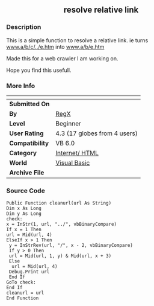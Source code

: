 ﻿<div align="center">

## resolve relative link


</div>

### Description

This is a simple function to resolve a relative link. ie turns www.a/b/c/../e.htm into www.a/b/e.htm

Made this for a web crawler I am working on.

Hope you find this usefull.
 
### More Info
 


<span>             |<span>
---                |---
**Submitted On**   |
**By**             |[RegX](https://github.com/Planet-Source-Code/PSCIndex/blob/master/ByAuthor/regx.md)
**Level**          |Beginner
**User Rating**    |4.3 (17 globes from 4 users)
**Compatibility**  |VB 6\.0
**Category**       |[Internet/ HTML](https://github.com/Planet-Source-Code/PSCIndex/blob/master/ByCategory/internet-html__1-34.md)
**World**          |[Visual Basic](https://github.com/Planet-Source-Code/PSCIndex/blob/master/ByWorld/visual-basic.md)
**Archive File**   |[](https://github.com/Planet-Source-Code/regx-resolve-relative-link__1-33877/archive/master.zip)





### Source Code

```
Public Function cleanurl(url As String)
Dim x As Long
Dim y As Long
check:
x = InStr(1, url, "../", vbBinaryCompare)
If x = 1 Then
url = Mid(url, 4)
ElseIf x > 1 Then
 y = InStrRev(url, "/", x - 2, vbBinaryCompare)
 If y > 0 Then
 url = Mid(url, 1, y) & Mid(url, x + 3)
 Else
  url = Mid(url, 4)
 Debug.Print url
 End If
GoTo check:
End If
cleanurl = url
End Function
```

